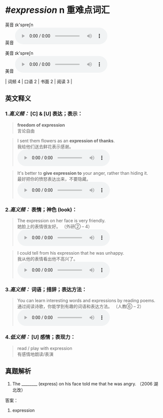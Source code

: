# ***\#expression*** n  重难点词汇
英音 ɪk'spreʃn  
英音
<audio src="./media/expression-B.aac" controls="controls"></audio>

美音 ɪk'spreʃn  
美音
<audio src="./media/expression.aac" controls="controls"></audio>



| 词频 4 | 口语 2 | 书面 2 | 阅读 3 |  

英文释义
---
### 1.*高义频：* **[C] & [U] 表达；表示：**  

 > **freedom of expression**  
 > 言论自由    

 > I sent them flowers as an **expression of thanks**.  
 > 我给他们送去鲜花表示感谢。    
<audio src="./media/expression-1.aac" controls="controls"></audio>

 > It's better to **give expression to** your anger, rather than hiding it.  
 > 最好把你的愤怒表达出来，不要隐藏。    
<audio src="./media/expression-2.aac" controls="controls"></audio>

### 2.*高义频：* **表情；神色 (look)：**  

 > The expression on her face is very friendly.  
 > 她脸上的表情很友好。  （外研② – 4）  
<audio src="./media/expression-3.aac" controls="controls"></audio>

 > I could tell from his expression that he was unhappy.  
 > 我从他的表情看出他不高兴了。    
<audio src="./media/expression-4.aac" controls="controls"></audio>

### 3.*高义频：* **词语；措辞；表达方法：**  

 > You can learn interesting words and expressions by reading poems.  
 > 通过阅读诗歌，你能学到有趣的词语和表达方法。  （人教⑥ – 2）  
<audio src="./media/expression-5.aac" controls="controls"></audio>

### 4.*低义频：* **[U] 感情；表现力：**  

 > read / play with expression  
 > 有感情地朗读/表演    


真题解析
---
1. The ________ (express) on his face told me that he was angry.  （2006 湖北改）  

答案：
1. expression  

